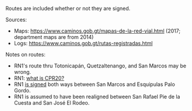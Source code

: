 Routes are included whether or not they are signed.

Sources:
* Maps: https://www.caminos.gob.gt/mapas-de-la-red-vial.html (2017; department maps are from 2014)
* Logs: https://www.caminos.gob.gt/rutas-registradas.html

Notes on routes:
* RN1's route thru Totonicapán, Quetzaltenango, and San Marcos may be wrong.
* RN1: [what is CPR20?](https://www.google.com/maps/@14.8674436,-91.4680109,3a,15y,242.92h,87.69t/data=!3m6!1e1!3m4!1sTrXteyf8aYDqOOGX0SsCcw!2e0!7i13312!8i6656?entry=ttu)
* RN1 [is signed](https://www.google.com/maps/@14.9441759,-91.8340602,3a,15.2y,47.57h,83.2t/data=!3m6!1e1!3m4!1sdHia8nG7UmJKNsPq1zMfIg!2e0!7i13312!8i6656?entry=ttu) both ways between San Marcos and Esquipulas Palo Gordo.
* RN1 is assumed to have been realigned between San Rafael Pie de la Cuesta and San José El Rodeo.
